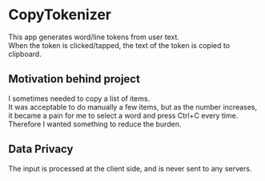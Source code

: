 # CopyTokenizer
This app generates word/line tokens from user text. \
When the token is clicked/tapped, the text of the token is copied to clipboard.

## Motivation behind project
I sometimes needed to copy a list of items. \
It was acceptable to do manually a few items, but as the number increases, \
it became a pain for me to select a word and press Ctrl+C every time. \
Therefore I wanted something to reduce the burden. 

## Data Privacy
The input is processed at the client side, and is never sent to any servers. 
